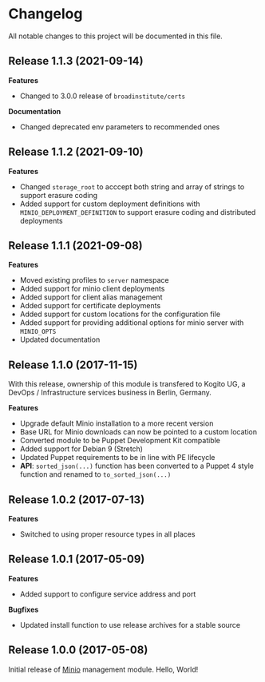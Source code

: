 # Changelog

All notable changes to this project will be documented in this file.

## Release 1.1.3 (2021-09-14)

**Features**

- Changed to 3.0.0 release of `broadinstitute/certs`

**Documentation**

- Changed deprecated env parameters to recommended ones

## Release 1.1.2 (2021-09-10)

**Features**

- Changed `storage_root` to acccept both string and array of strings to support
  erasure coding
- Added support for custom deployment definitions with `MINIO_DEPLOYMENT_DEFINITION`
  to support erasure coding and distributed deployments

## Release 1.1.1 (2021-09-08)

**Features**

- Moved existing profiles to `server` namespace
- Added support for minio client deployments
- Added support for client alias management
- Added support for certificate deployments
- Added support for custom locations for the configuration file
- Added support for providing additional options for minio server with `MINIO_OPTS`
- Updated documentation

## Release 1.1.0 (2017-11-15)

With this release, ownership of this module is transfered to Kogito UG,
a DevOps / Infrastructure services business in Berlin, Germany.

**Features**

- Upgrade default Minio installation to a more recent version
- Base URL for Minio downloads can now be pointed to a custom location
- Converted module to be Puppet Development Kit compatible
- Added support for Debian 9 (Stretch)
- Updated Puppet requirements to be in line with PE lifecycle
- **API**: `sorted_json(...)` function has been converted to a Puppet 4 style
  function and renamed to `to_sorted_json(...)`

## Release 1.0.2 (2017-07-13)

**Features**

- Switched to using proper resource types in all places

## Release 1.0.1 (2017-05-09)

**Features**

- Added support to configure service address and port

**Bugfixes**

- Updated install function to use release archives for a stable source

## Release 1.0.0 (2017-05-08)

Initial release of [Minio](https://minio.io) management module. Hello, World!
